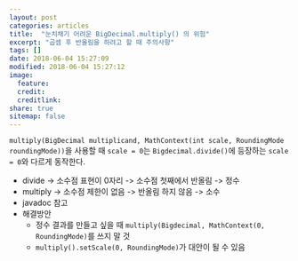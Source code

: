 ```yaml
---
layout: post
categories: articles
title:  "눈치채기 어려운 BigDecimal.multiply() 의 위험"
excerpt: "곱셈 후 반올림을 하려고 할 때 주의사항"
tags: []
date: 2018-06-04 15:27:09
modified: 2018-06-04 15:27:12
image: 
  feature:
  credit:
  creditlink:
share: true
sitemap: false
---
```


`multiply(BigDecimal multiplicand, MathContext(int scale, RoundingMode roundingMode))`을 사용할 때 `scale = 0`는 `Bigdecimal.divide()`에 등장하는 `scale = 0`와 다르게 동작한다.

* divide -> 소수점 표현이 0자리 -> 소수점 첫째에서 반올림 -> 정수
* multiply -> 소수점 제한이 없음 -> 반올림 하지 않음 -> 소수
* javadoc 참고
* 해결방안
  * 정수 결과를 만들고 싶을 때 `multiply(Bigdecimal, MathContext(0, RoundingMode)`를 쓰지 말 것
  * `multiply().setScale(0, RoundingMode)`가 대안이 될 수 있음
